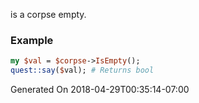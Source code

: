 is a corpse empty.
### Example

```perl
my $val = $corpse->IsEmpty();
quest::say($val); # Returns bool
```


Generated On 2018-04-29T00:35:14-07:00